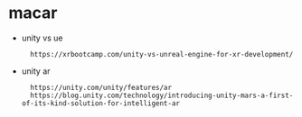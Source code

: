 # macar

- unity vs ue

        https://xrbootcamp.com/unity-vs-unreal-engine-for-xr-development/

- unity ar

        https://unity.com/unity/features/ar
        https://blog.unity.com/technology/introducing-unity-mars-a-first-of-its-kind-solution-for-intelligent-ar


